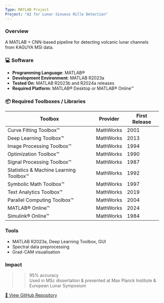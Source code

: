 ```yaml
---
Type: MATLAB Project
Project: "AI for Lunar Sinuous Rille Detection"
---
```


### Overview  
A MATLAB + CNN-based pipeline for detecting volcanic lunar channels from KAGUYA MSI data.

### 💻 Software
- **Programming Language**: MATLAB®  
- **Development Environment**: MATLAB R2023a  
- **Tested On**: MATLAB R2023b and R2024a releases  
- **Required Platform**: MATLAB® Desktop or MATLAB® Online™

### 📦 Required Toolboxes / Libraries
| Toolbox | Provider | First Release |
|--------|----------|---------------|
| Curve Fitting Toolbox™ | MathWorks | 2001 |
| Deep Learning Toolbox™ | MathWorks | 2013 |
| Image Processing Toolbox™ | MathWorks | 1994 |
| Optimization Toolbox™ | MathWorks | 1990 |
| Signal Processing Toolbox™ | MathWorks | 1987 |
| Statistics & Machine Learning Toolbox™ | MathWorks | 1992 |
| Symbolic Math Toolbox™ | MathWorks | 1997 |
| Text Analytics Toolbox™ | MathWorks | 2019 |
| Parallel Computing Toolbox™ | MathWorks | 2004 |
| MATLAB® Online™ | MathWorks | 2024 |
| Simulink® Online™ | MathWorks | 1984 |

### Tools  
- MATLAB R2023a, Deep Learning Toolbox, GUI
- Spectral data preprocessing
- Grad-CAM visualisation

### Impact  
> >95% accuracy  
> Used in MSc dissertation & presented at Max Planck Institute & European Lunar Symposium

[🔗 View GitHub Repository](https://github.com/DyutideeptaB/AI-for-Sinuous-Detection)
